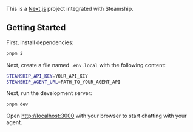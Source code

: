 This is a [Next.js](https://nextjs.org/) project integrated with Steamship.

## Getting Started

First, install dependencies:

```bash
pnpm i
```

Next, create a file named `.env.local` with the following content:

```bash
STEAMSHIP_API_KEY=YOUR_API_KEY
STEAMSHIP_AGENT_URL=PATH_TO_YOUR_AGENT_API
```

Next, run the development server:

```bash
pnpm dev
```

Open [http://localhost:3000](http://localhost:3000) with your browser to start chatting with your agent.

